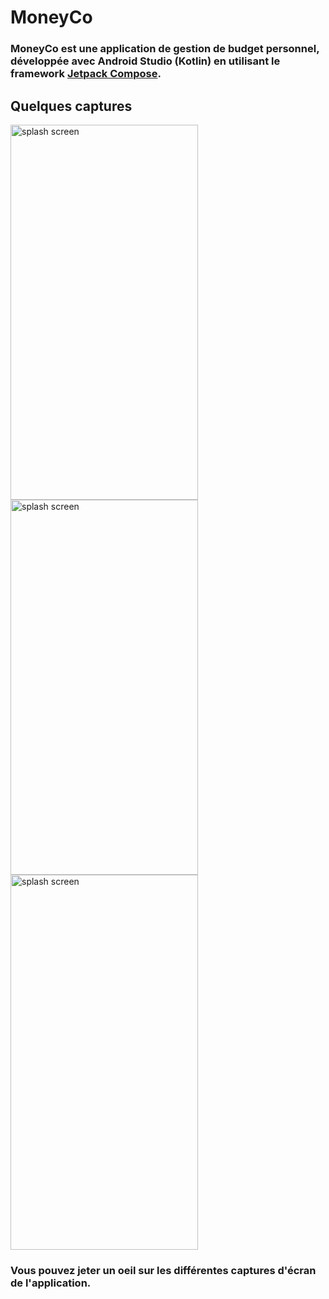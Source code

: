 # MoneyCo

### MoneyCo est une application de gestion de budget personnel, développée avec Android Studio (Kotlin) en utilisant le framework [Jetpack Compose](https://developer.android.com/jetpack/compose).  


## Quelques captures

<img src="https://raw.githubusercontent.com/UnityABF/MoneyCo/main/Captures%20d'%C3%A9cran/splashScreen.png" alt="splash screen" width="300" height="600">
<img src="https://raw.githubusercontent.com/UnityABF/MoneyCo/main/Captures%20d'%C3%A9cran/splashScreen.png" alt="splash screen" width="300" height="600">
<img src="https://raw.githubusercontent.com/UnityABF/MoneyCo/main/Captures%20d'%C3%A9cran/splashScreen.png" alt="splash screen" width="300" height="600">


### Vous pouvez jeter un oeil sur les différentes captures d'écran de l'application.
